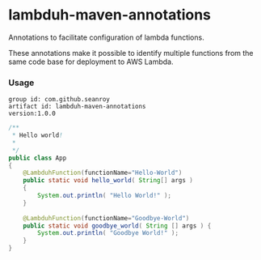 # lambduh-maven-annotations
Annotations to facilitate configuration of lambda functions.

These annotations make it possible to identify multiple functions from
the same code base for deployment to AWS Lambda.

### Usage
`group id: com.github.seanroy`<br />
`artifact id: lambduh-maven-annotations`<br />
`version:1.0.0`<br />

```java
/**
 * Hello world!
 *
 */
public class App 
{
    @LambduhFunction(functionName="Hello-World")
    public static void hello_world( String[] args )
    {
        System.out.println( "Hello World!" );
    }
    
    @LambduhFunction(functionName="Goodbye-World")
    public static void goodbye_world( String [] args ) {
        System.out.println( "Goodbye World!" );
    }
}
``` 
